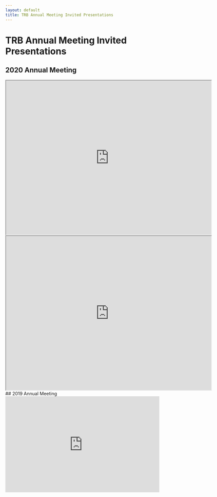 ```yaml
---
layout: default
title: TRB Annual Meeting Invited Presentations
---
```


# TRB Annual Meeting Invited Presentations

## 2020 Annual Meeting
<iframe src="https://drive.google.com/file/d/12N77SI5Fly8Nyc7mWsurngO6ChZGT6h8/preview" width="640" height="480"></iframe>
<iframe src="https://drive.google.com/file/d/1picj5aUVoosDaVF_lsHMMCqK5CQO9zkm/preview" width="640" height="480"></iframe>
## 2019 Annual Meeting
<iframe src="https://docs.google.com/presentation/d/e/2PACX-1vRgW5j_4JR_mKezqsdrBdQ4bwZsHBDkAPhTCktWesmcesV7oDC-9yoi2b_KzBdIYQ/embed?start=false&loop=false&delayms=60000" frameborder="0" width="480" height="299" allowfullscreen="true" mozallowfullscreen="true" webkitallowfullscreen="true"></iframe>
